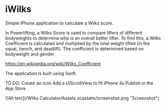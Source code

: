 # iWilks

Simple iPhone application to calculate a Wilks score.

In Powerlifting, a Wilks Score is used to compare lifters of different bodyweights to determine who is an overall better lifter. To find this, a Wilks Coefficient is calculated and multiplied by the total weight lifted (in the squat, bench, and deadlift). The coefficient is determined based on bodyweight and gender.

https://en.wikipedia.org/wiki/Wilks_Coefficient

The application is built using Swift.

TO DO:
Create an icon
Add a UIScrollView to fit iPhone 4s
Publish in the App Store

![Alt text](/Wilks Calculator/Assets.xcassets/screenshot.png "Screenshot")


